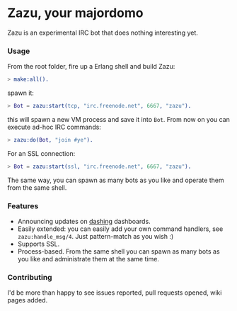 # Zazu, your majordomo

Zazu is an experimental IRC bot that does nothing interesting yet.

### Usage

From the root folder, fire up a Erlang shell and build Zazu:

```erlang
> make:all().
```

spawn it:

```erlang
> Bot = zazu:start(tcp, "irc.freenode.net", 6667, "zazu").
```

this will spawn a new VM process and save it into `Bot`. From now on you can execute ad-hoc IRC commands:

```erlang
> zazu:do(Bot, "join #ye").
```

For an SSL connection:

```erlang
> Bot = zazu:start(ssl, "irc.freenode.net", 6667, "zazu").
```


The same way, you can spawn as many bots as you like and operate them from the same shell.

### Features

* Announcing updates on [dashing](http://shopify.github.io/dashing/) dashboards.
* Easily extended: you can easily add your own command handlers, see `zazu:handle_msg/4`. Just pattern-match as you wish :)
* Supports SSL.
* Process-based. From the same shell you can spawn as many bots as you like and administrate them at the same time.

### Contributing

I'd be more than happy to see issues reported, pull requests opened, wiki pages added.
